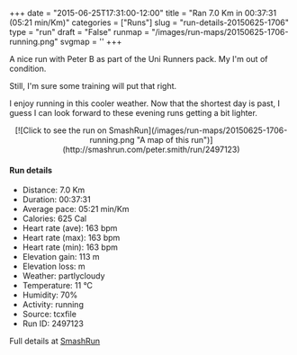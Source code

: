 +++
date = "2015-06-25T17:31:00-12:00"
title = "Ran 7.0 Km in 00:37:31 (05:21 min/Km)"
categories = ["Runs"]
slug = "run-details-20150625-1706"
type = "run"
draft = "False"
runmap = "/images/run-maps/20150625-1706-running.png"
svgmap = '<polyline points="66 0, 61 6, 46 19, 57 27, 65 28, 69 31, 71 38, 71 40, 66 57, 62 61, 61 63, 62 68, 69 77, 70 89, 51 95, 48 100, 40 100, 40 97, 38 93, 38 91, 38 86, 39 78, 41 75, 41 67, 35 62, 35 61, 34 59, 39 50, 39 49, 38 46, 35 43, 36 40, 35 38, 28 36, 31 31">'
+++

A nice run with Peter B as part of the Uni Runners pack. My I'm out of condition. 

Still, I'm sure some training will put that right. 

I enjoy running in this cooler weather. Now that the shortest day is past, I guess I can look forward to these evening runs getting a bit lighter. 



<!--more-->

<center>
[![Click to see the run on SmashRun](/images/run-maps/20150625-1706-running.png "A map of this run")](http://smashrun.com/peter.smith/run/2497123)
</center>

#### Run details

* Distance: 7.0 Km
* Duration: 00:37:31
* Average pace: 05:21 min/Km
* Calories: 625 Cal
* Heart rate (ave): 163 bpm
* Heart rate (max): 163 bpm
* Heart rate (min): 163 bpm
* Elevation gain: 113 m
* Elevation loss:  m
* Weather: partlycloudy
* Temperature: 11 &deg;C
* Humidity: 70%
* Activity: running
* Source: tcxfile
* Run ID: 2497123

Full details at [SmashRun](http://smashrun.com/peter.smith/run/2497123)
